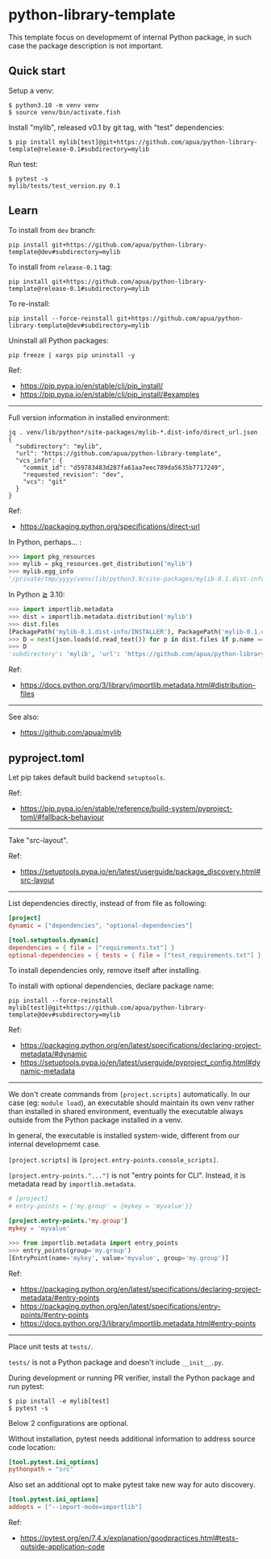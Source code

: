 # python-library-template

This template focus on developmemt of internal Python package,
in such case the package description is not important.


## Quick start

Setup a venv:
```
$ python3.10 -m venv venv
$ source venv/bin/activate.fish
```

Install "mylib", released v0.1 by git tag, with "test" dependencies:
```
$ pip install mylib[test]@git+https://github.com/apua/python-library-template@release-0.1#subdirectory=mylib
```

Run test:
```
$ pytest -s
mylib/tests/test_version.py 0.1
```


## Learn

To install from `dev` branch:
```
pip install git+https://github.com/apua/python-library-template@dev#subdirectory=mylib
```

To install from `release-0.1` tag:
```
pip install git+https://github.com/apua/python-library-template@release-0.1#subdirectory=mylib
```

To re-install:
```
pip install --force-reinstall git+https://github.com/apua/python-library-template@dev#subdirectory=mylib
```

Uninstall all Python packages:
```
pip freeze | xargs pip uninstall -y
```

Ref:

+ https://pip.pypa.io/en/stable/cli/pip_install/
+ https://pip.pypa.io/en/stable/cli/pip_install/#examples

----

Full version information in installed environment:
```
jq . venv/lib/python*/site-packages/mylib-*.dist-info/direct_url.json
{
  "subdirectory": "mylib",
  "url": "https://github.com/apua/python-library-template",
  "vcs_info": {
    "commit_id": "d59783483d287fa61aa7eec789da5635b7717249",
    "requested_revision": "dev",
    "vcs": "git"
  }
}
```

Ref:

+ https://packaging.python.org/specifications/direct-url

In Python, perhaps... :
```python
>>> import pkg_resources
>>> mylib = pkg_resources.get_distribution('mylib')
>>> mylib.egg_info
'/private/tmp/yyyy/venv/lib/python3.9/site-packages/mylib-0.1.dist-info'
```

In Python ≧ 3.10:
```python
>>> import importlib.metadata
>>> dist = importlib.metadata.distribution('mylib')
>>> dist.files
[PackagePath('mylib-0.1.dist-info/INSTALLER'), PackagePath('mylib-0.1.dist-info/METADATA'), PackagePath('mylib-0.1.dist-info/RECORD'), PackagePath('mylib-0.1.dist-info/REQUESTED'), PackagePath('mylib-0.1.dist-info/WHEEL'), PackagePath('mylib-0.1.dist-info/direct_url.json'), PackagePath('mylib-0.1.dist-info/top_level.txt'), PackagePath('mylib/__init__.py'), PackagePath('mylib/__pycache__/__init__.cpython-310.pyc')]
>>> D = next(json.loads(d.read_text()) for p in dist.files if p.name == 'direct_url.json')
>>> D
'subdirectory': 'mylib', 'url': 'https://github.com/apua/python-library-template', 'vcs_info': {'commit_id': 'd59783483d287fa61aa7eec789da5635b7717249', 'requested_revision': 'dev', 'vcs': 'git'}}
```

Ref:

+ https://docs.python.org/3/library/importlib.metadata.html#distribution-files

----

See also:

+ https://github.com/apua/mylib


## pyproject.toml

Let pip takes default build backend `setuptools`.

Ref:

+ https://pip.pypa.io/en/stable/reference/build-system/pyproject-toml/#fallback-behaviour

----

Take "src-layout".

Ref:

+ https://setuptools.pypa.io/en/latest/userguide/package_discovery.html#src-layout

----

List dependencies directly, instead of from file as following:
```toml
[project]
dynamic = ["dependencies", "optional-dependencies"]

[tool.setuptools.dynamic]
dependencies = { file = ["requirements.txt"] }
optional-dependencies = { tests = { file = ["test_requirements.txt"] } }
```

To install dependencies only, remove itself after installing.

To install with optional dependencies, declare package name:
```
pip install --force-reinstall mylib[test]@git+https://github.com/apua/python-library-template@dev#subdirectory=mylib
```

Ref:

+ https://packaging.python.org/en/latest/specifications/declaring-project-metadata/#dynamic
+ https://setuptools.pypa.io/en/latest/userguide/pyproject_config.html#dynamic-metadata

----

We don't create commands from `[project.scripts]` automatically.
In our case (eg: `module load`), an executable should maintain its own venv
rather than installed in shared environment, eventually the executable
always outside from the Python package installed in a venv.

In general, the executable is installed system-wide,
different from our internal developmemt case.

`[project.scripts]` is `[project.entry-points.console_scripts]`.

`[project.entry-points."..."]` is not "entry points for CLI".
Instead, it is metadata read by `importlib.metadata`.

```toml
# [project]
# entry-points = {'my.group' = {mykey = 'myvalue'}}

[project.entry-points.'my.group']
mykey = 'myvalue'
```

```python
>>> from importlib.metadata import entry_points
>>> entry_points(group='my.group')
[EntryPoint(name='mykey', value='myvalue', group='my.group')]
```

Ref:

+ https://packaging.python.org/en/latest/specifications/declaring-project-metadata/#entry-points
+ https://packaging.python.org/en/latest/specifications/entry-points/#entry-points
+ https://docs.python.org/3/library/importlib.metadata.html#entry-points

----

Place unit tests at `tests/`.

`tests/` is not a Python package and doesn't include `__init__.py`.

During development or running PR verifier, install the Python package and run pytest:
```
$ pip install -e mylib[test]
$ pytest -s
```

Below 2 configurations are optional.

Without installation, pytest needs additional information to address source code location:
```toml
[tool.pytest.ini_options]
pythonpath = "src"
```

Also set an additional opt to make pytest take new way for auto discovery.
```toml
[tool.pytest.ini_options]
addopts = ["--import-mode=importlib"]
```

Ref:

+ https://pytest.org/en/7.4.x/explanation/goodpractices.html#tests-outside-application-code

